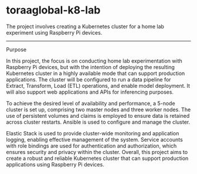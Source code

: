 # toraaglobal-k8-lab
The project involves creating a Kubernetes cluster for a home lab experiment using Raspberry Pi devices.
***

Purpose

In this project, the focus is on conducting home lab experimentation with Raspberry Pi devices, but with the intention of deploying the resulting Kubernetes cluster in a highly available mode that can support production applications. The cluster will be configured to run a data pipeline for Extract, Transform, Load (ETL) operations, and enable model deployment. It will also support web applications and APIs for inferencing purposes.

To achieve the desired level of availability and performance, a 5-node cluster is set up, comprising two master nodes and three worker nodes. The use of persistent volumes and claims is employed to ensure data is retained across cluster restarts. Ansible is used to configure and manage the cluster.

Elastic Stack is used to provide cluster-wide monitoring and application logging, enabling effective management of the system. Service accounts with role bindings are used for authentication and authorization, which ensures security and privacy within the cluster. Overall, this project aims to create a robust and reliable Kubernetes cluster that can support production applications using Raspberry Pi devices.


